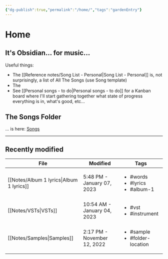 ```yaml
---
{"dg-publish":true,"permalink":"/home/","tags":"gardenEntry"}
---
```



# Home

## It's Obsidian... for music... 

Useful things:

- The [[Reference notes/Song List - Personal\|Song List - Personal]] is, not surprisingly, a list of All The Songs (use Song template)
- The 
- See [[Personal songs - to do\|Personal songs - to do]] for a Kanban board where I'll start gathering together what state of progress everything is in, what's good, etc...

## The Songs Folder

... is here: [Songs](hook://file/K48qt0kWG?p=UGVyc29uYWwvTXVzaWM=&n=Songs) 

---

## Recently modified

| File                                        | Modified                    | Tags                                                      |
| ------------------------------------------- | --------------------------- | --------------------------------------------------------- |
| [[Notes/Album 1 lyrics\|Album 1 lyrics]] | 5:48 PM - January 07, 2023  | <ul><li>#words</li><li>#lyrics</li><li>#album-1</li></ul> |
| [[Notes/VSTs\|VSTs]]                     | 10:54 AM - January 04, 2023 | <ul><li>#vst</li><li>#instrument</li></ul>                |
| [[Notes/Samples\|Samples]]               | 2:17 PM - November 12, 2022 | <ul><li>#sample</li><li>#folder-location</li></ul>        |



